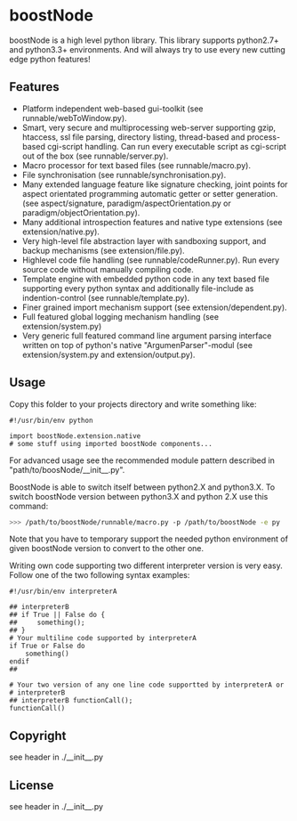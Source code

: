 <!-- region vim modline

vim: set tabstop=4 shiftwidth=4 expandtab:
vim: foldmethod=marker foldmarker=region,endregion:

endregion

region header

Copyright Torben Sickert 16.12.2012

License
   This library written by Torben Sickert stand under a creative commons
   naming 3.0 unported license.
   see http://creativecommons.org/licenses/by/3.0/deed.de

endregion -->

boostNode
=========

boostNode is a high level python library.
This library supports python2.7+ and python3.3+ environments.
And will always try to use every new cutting edge python features!

Features
--------

* Platform independent web-based gui-toolkit (see runnable/webToWindow.py).
* Smart, very secure and multiprocessing web-server supporting gzip, htaccess,
  ssl file parsing, directory listing, thread-based and process-based
  cgi-script handling. Can run every executable script as cgi-script out of the
  box (see runnable/server.py).
* Macro processor for text based files (see runnable/macro.py).
* File synchronisation (see runnable/synchronisation.py).
* Many extended language feature like signature checking, joint points for
  aspect orientated programming automatic getter or setter generation.
  (see aspect/signature, paradigm/aspectOrientation.py or
  paradigm/objectOrientation.py).
* Many additional introspection features and native type extensions
  (see extension/native.py).
* Very high-level file abstraction layer with sandboxing support, and backup
  mechanisms (see extension/file.py).
* Highlevel code file handling (see runnable/codeRunner.py). Run every
  source code without manually compiling code.
* Template engine with embedded python code in any text based file supporting
  every python syntax and additionally file-include as indention-control
  (see runnable/template.py).
* Finer grained import mechanism support (see extension/dependent.py).
* Full featured global logging mechanism handling (see extension/system.py)
* Very generic full featured command line argument parsing interface written
  on top of python's native "ArgumenParser"-modul
  (see extension/system.py and extension/output.py).

Usage
-----

Copy this folder to your projects directory and write something like:

    #!/usr/bin/env python

    import boostNode.extension.native
    # some stuff using imported boostNode components...

For advanced usage see the recommended module pattern described in
"path/to/boosNode/\_\_init\_\_.py".

BoostNode is able to switch itself between python2.X and python3.X.
To switch boostNode version between python3.X and python 2.X use this
command:

```bash
>>> /path/to/boostNode/runnable/macro.py -p /path/to/boostNode -e py
```

Note that you have to temporary support the needed python environment
of given boostNode version to convert to the other one.

Writing own code supporting two different interpreter version is very easy.
Follow one of the two following syntax examples:

    #!/usr/bin/env interpreterA

    ## interpreterB
    ## if True || False do {
    ##     something();
    ## }
    # Your multiline code supported by interpreterA
    if True or False do
        something()
    endif
    ##

    # Your two version of any one line code supportted by interpreterA or
    # interpreterB
    ## interpreterB functionCall();
    functionCall()

Copyright
---------

see header in ./\_\_init\_\_.py

License
-------

see header in ./\_\_init\_\_.py

